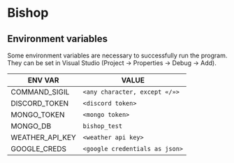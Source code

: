 ﻿# Bishop

## Environment variables

Some environment variables are necessary to successfully run the program. They can be set in Visual Studio (Project →
Properties → Debug → Add).

ENV VAR | VALUE
--- | ---
COMMAND_SIGIL | `<any character, except «/»>`
DISCORD_TOKEN | `<discord token>`
MONGO_TOKEN | `<mongo token>`
MONGO_DB | `bishop_test`
WEATHER_API_KEY | `<weather api key>`
GOOGLE_CREDS | `<google credentials as json>`
